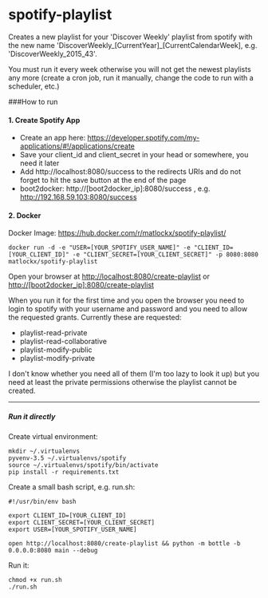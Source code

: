spotify-playlist
================

Creates a new playlist for your 'Discover Weekly' playlist from spotify with the new name 'DiscoverWeekly_[CurrentYear]_[CurrentCalendarWeek], e.g. 'DiscoverWeekly_2015_43'.

You must run it every week otherwise you will not get the newest playlists any more (create a cron job, run it manually, change the code to run with a scheduler, etc.)

###How to run

#### 1. Create Spotify App

-	Create an app here: https://developer.spotify.com/my-applications/#!/applications/create
-	Save your client_id and client_secret in your head or somewhere, you need it later
-	Add http://localhost:8080/success to the redirects URIs and do not forget to hit the save button at the end of the page
  -	boot2docker: http://[boot2docker_ip]:8080/success , e.g. http://192.168.59.103:8080/success

#### 2. Docker

Docker Image: https://hub.docker.com/r/matlockx/spotify-playlist/

```
docker run -d -e "USER=[YOUR_SPOTIFY_USER_NAME]" -e "CLIENT_ID=[YOUR_CLIENT_ID]" -e "CLIENT_SECRET=[YOUR_CLIENT_SECRET]" -p 8080:8080 matlockx/spotify-playlist
```

Open your browser at [http://localhost:8080/create-playlist](http://localhost:8080/create-playlist) or [http://[boot2docker_ip]:8080/create-playlist](http://[boot2docker_ip]:8080/create-playlist)

When you run it for the first time and you open the browser you need to login to spotify with your username and password and you need to allow the requested grants. Currently these are requested:

-	playlist-read-private
-	playlist-read-collaborative
-	playlist-modify-public
-	playlist-modify-private

I don't know whether you need all of them (I'm too lazy to look it up) but you need at least the private permissions otherwise the playlist cannot be created.

---

##### Run it directly

Create virtual environment:

```
mkdir ~/.virtualenvs
pyvenv-3.5 ~/.virtualenvs/spotify
source ~/.virtualenvs/spotify/bin/activate
pip install -r requirements.txt
```

Create a small bash script, e.g. run.sh:

```
#!/usr/bin/env bash

export CLIENT_ID=[YOUR_CLIENT_ID]
export CLIENT_SECRET=[YOUR_CLIENT_SECRET]
export USER=[YOUR_SPOTIFY_USER_NAME]

open http://localhost:8080/create-playlist && python -m bottle -b 0.0.0.0:8080 main --debug
```

Run it:

```
chmod +x run.sh
./run.sh
```
